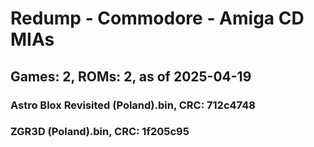 # Redump - Commodore - Amiga CD MIAs
## Games: 2, ROMs: 2, as of 2025-04-19

### Astro Blox Revisited (Poland).bin, CRC: 712c4748
### ZGR3D (Poland).bin, CRC: 1f205c95
